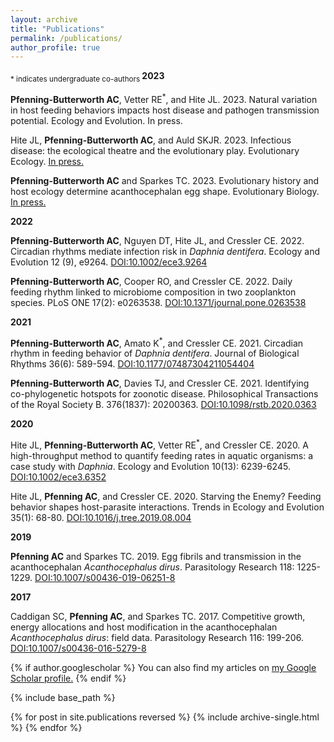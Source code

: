 ```yaml
---
layout: archive
title: "Publications"
permalink: /publications/
author_profile: true
---
```

<sub> \* indicates undergraduate co-authors </sub>
<b>2023 </b>

<b>Pfenning-Butterworth AC</b>, Vetter RE<sup>\*</sup>, and Hite JL. 2023. Natural variation in host feeding behaviors impacts host disease and pathogen transmission potential. Ecology and Evolution. In press.

Hite JL, <b>Pfenning-Butterworth AC</b>, and Auld SKJR. 2023. Infectious disease: the ecological theatre and the evolutionary play. Evolutionary Ecology. [In press.](https://doi.org/10.1007/s10682-023-10229-5)

<b>Pfenning-Butterworth AC</b> and Sparkes TC. 2023. Evolutionary history and host ecology determine acanthocephalan egg shape. Evolutionary Biology. [In press.](https://doi.org/10.1007/s11692-022-09595-9)

<b>2022 </b>

<b>Pfenning-Butterworth AC</b>, Nguyen DT, Hite JL, and Cressler CE. 2022. Circadian rhythms mediate infection risk in *Daphnia dentifera*. Ecology and Evolution 12 (9), e9264. [DOI:10.1002/ece3.9264](https://doi.org/10.1002/ece3.9264)

<b>Pfenning-Butterworth AC</b>, Cooper RO, and Cressler CE. 2022. Daily feeding rhythm linked to microbiome composition in two zooplankton species. PLoS ONE 17(2): e0263538. [DOI:10.1371/journal.pone.0263538](https://doi.org/10.1371/journal.pone.0263538)

<b>2021 </b>

<b>Pfenning-Butterworth AC</b>, Amato K<sup>\*</sup>, and Cressler CE. 2021. Circadian rhythm in feeding behavior of *Daphnia dentifera*. Journal of Biological Rhythms 36(6): 589-594. [DOI:10.1177/07487304211054404](https://doi.org/10.1177/07487304211054404)

<b>Pfenning-Butterworth AC</b>, Davies TJ, and Cressler CE. 2021. Identifying co-phylogenetic hotspots for zoonotic disease. Philosophical Transactions of the Royal Society B. 376(1837): 20200363. [DOI:10.1098/rstb.2020.0363](https://doi.org/10.1098/rstb.2020.0363)

<b>2020 </b>

Hite JL, <b>Pfenning-Butterworth AC</b>, Vetter RE<sup>\*</sup>, and Cressler CE. 2020. A high-throughput method to quantify feeding rates in aquatic organisms: a case study with *Daphnia*. Ecology and Evolution 10(13): 6239-6245. [DOI:10.1002/ece3.6352](https://doi.org/10.1002/ece3.6352)

Hite JL, <b>Pfenning AC</b>, and Cressler CE. 2020. Starving the Enemy? Feeding behavior shapes host-parasite interactions. Trends in Ecology and Evolution 35(1): 68-80. [DOI:10.1016/j.tree.2019.08.004](https://doi.org/10.1016/j.tree.2019.08.004)

<b>2019 </b>

<b>Pfenning AC</b> and Sparkes TC. 2019. Egg fibrils and transmission in the acanthocephalan *Acanthocephalus dirus*. Parasitology Research 118: 1225-1229. [DOI:10.1007/s00436-019-06251-8](https://doi.org/10.1007/s00436-019-06251-8)

<b>2017 </b>

Caddigan SC, <b>Pfenning AC</b>, and Sparkes TC. 2017. Competitive growth, energy allocations and host modification in the acanthocephalan *Acanthocephalus dirus*: field data. Parasitology Research 116: 199-206. [DOI:10.1007/s00436-016-5279-8](https://doi.org/10.1007/s00436-016-5279-8)

{% if author.googlescholar %}
  You can also find my articles on <u><a href="{{author.googlescholar}}">my Google Scholar profile</a>.</u>
{% endif %}

{% include base_path %}

{% for post in site.publications reversed %}
  {% include archive-single.html %}
{% endfor %}

